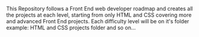 This Repository follows a Front End web developer roadmap and creates all the projects at each level, starting from only HTML and CSS covering more and advanced Front End projects.
Each difficulty level will be on it's folder example: HTML and CSS projects folder and so on...